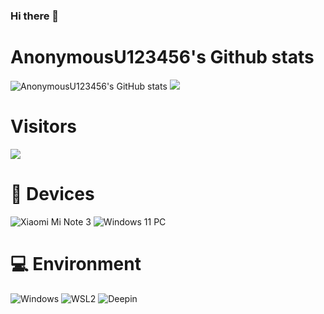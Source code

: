 ### Hi there 👋
# AnonymousU123456's Github stats
![AnonymousU123456's GitHub stats](https://github-readme-stats.vercel.app/api?username=AnonymousU123456&show_icons=true&theme=tokyonight)
![](https://github-readme-stats.vercel.app/api/top-langs/?username=AnonymousU123456&layout=compact&langs_count=10&theme=radical)
# Visitors
![](https://count.getloli.com/get/@AnonymousU123456?theme=gelbooru)
# 📱 Devices
![Xiaomi Mi Note 3](https://img.shields.io/badge/Xiaomi%20Mi%20Note%203-ED9121?style=flat-square&logo=redmi&logoColor=ffffff)
![Windows 11 PC](https://img.shields.io/badge/Windows%2011-00BBFF?style=flat-square&logo=Windows&logoColor=ffffff)
# 💻 Environment
![Windows](https://img.shields.io/badge/Windows%2011-00BBFF?style=flat-square&logo=Windows&logoColor=ffffff)
![WSL2](https://img.shields.io/badge/Ubuntu%2023%2e10-dd4814?style=flat-square&logo=ubuntu&logoColor=ffffff)
![Deepin](https://img.shields.io/badge/Deepin%2023%20Beta3-007CFF?style=flat-square&logo=Deepin&logoColor=ffffff)
<!--
**AnonymousU123456/AnonymousU123456** is a ✨ _special_ ✨ repository because its `README.md` (this file) appears on your GitHub profile.

Here are some ideas to get you started:

- 🔭 I’m currently working on ...
- 🌱 I’m currently learning ...
- 👯 I’m looking to collaborate on ...
- 🤔 I’m looking for help with ...
- 💬 Ask me about ...
- 📫 How to reach me: ...
- 😄 Pronouns: ...
- ⚡ Fun fact: ...
-->
